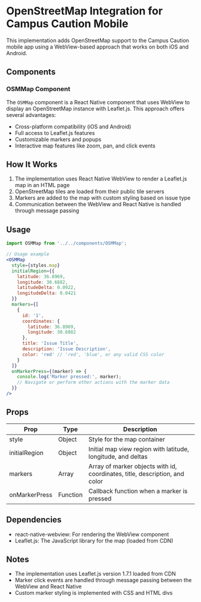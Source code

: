 # OpenStreetMap Integration for Campus Caution Mobile

This implementation adds OpenStreetMap support to the Campus Caution mobile app using a WebView-based approach that works on both iOS and Android.

## Components

### OSMMap Component

The `OSMMap` component is a React Native component that uses WebView to display an OpenStreetMap instance with Leaflet.js. This approach offers several advantages:

- Cross-platform compatibility (iOS and Android)
- Full access to Leaflet.js features
- Customizable markers and popups
- Interactive map features like zoom, pan, and click events

## How It Works

1. The implementation uses React Native WebView to render a Leaflet.js map in an HTML page
2. OpenStreetMap tiles are loaded from their public tile servers
3. Markers are added to the map with custom styling based on issue type
4. Communication between the WebView and React Native is handled through message passing

## Usage

```jsx
import OSMMap from '../../components/OSMMap';

// Usage example
<OSMMap
  style={styles.map}
  initialRegion={{
    latitude: 36.8969,
    longitude: 30.6882,
    latitudeDelta: 0.0922,
    longitudeDelta: 0.0421
  }}
  markers={[
    {
      id: '1',
      coordinates: {
        latitude: 36.8969,
        longitude: 30.6882
      },
      title: 'Issue Title',
      description: 'Issue Description',
      color: 'red' // 'red', 'blue', or any valid CSS color
    }
  ]}
  onMarkerPress={(marker) => {
    console.log('Marker pressed:', marker);
    // Navigate or perform other actions with the marker data
  }}
/>
```

## Props

| Prop | Type | Description |
|------|------|-------------|
| style | Object | Style for the map container |
| initialRegion | Object | Initial map view region with latitude, longitude, and deltas |
| markers | Array | Array of marker objects with id, coordinates, title, description, and color |
| onMarkerPress | Function | Callback function when a marker is pressed |

## Dependencies

- react-native-webview: For rendering the WebView component
- Leaflet.js: The JavaScript library for the map (loaded from CDN)

## Notes

- The implementation uses Leaflet.js version 1.7.1 loaded from CDN
- Marker click events are handled through message passing between the WebView and React Native
- Custom marker styling is implemented with CSS and HTML divs 